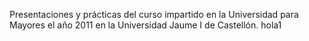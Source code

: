 Presentaciones y prácticas del curso impartido en la Universidad
para Mayores el año 2011 en la Universidad Jaume I de Castellón.
hola1
